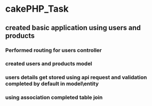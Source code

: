 # cakePHP_Task
## created basic application using users and products
### Performed routing for users controller
### created users and products model
### users details get stored using api request and validation completed by default in model\entity
### using association completed table join
